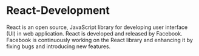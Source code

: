 # React-Development
React is an open source, JavaScript library for developing user interface (UI) in web application. React is developed and released by Facebook. Facebook is continuously working on the React library and enhancing it by fixing bugs and introducing new features.
